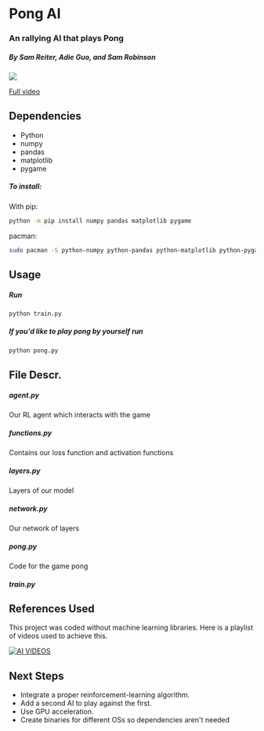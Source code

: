 # Pong AI
### An rallying AI that plays Pong
##### By Sam Reiter, Adie Guo, and Sam Robinson


![](https://media.giphy.com/media/HQlb1YUv0GtmyEVCqy/giphy.gif)

[Full video](https://drive.google.com/file/d/1jogvmUo2OPmf_dEu7pDzd8V9-vyO_2n_/view?usp=sharing)



## Dependencies
- Python
- numpy
- pandas
- matplotlib
- pygame
##### To install:
With pip:
```bash
python -m pip install numpy pandas matplotlib pygame
```
pacman:
```bash
sudo pacman -S python-numpy python-pandas python-matplotlib python-pygame
```

## Usage
##### Run
```bash
python train.py
```

##### If you\'d like to play pong by yourself run
```bash
python pong.py
```
## File Descr.

##### agent.py
Our RL agent which interacts with the game
##### functions.py
Contains our loss function and  activation functions
##### layers.py
Layers of our model
##### network.py
Our network of layers
##### pong.py
Code for the game pong
##### train.py

## References Used
This project was coded without machine learning libraries. Here is a playlist of videos used to achieve this.

[![AI VIDEOS](https://i.ytimg.com/vi/IHZwWFHWa-w/maxresdefault.jpg)](https://youtube.com/playlist?list=PLKM3Q3j59zpH7O0VQGFCvmW5ISlM0tys6)

## Next Steps
- Integrate a proper reinforcement-learning algorithm.
- Add a second AI to play against the first.
- Use GPU acceleration.
- Create binaries for different OSs so dependencies aren't needed
